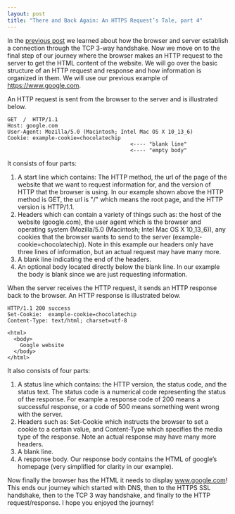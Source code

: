 ```yaml
---
layout: post
title: "There and Back Again: An HTTPS Request’s Tale, part 4"
---
```


In the [previous post](http://androidgrl.github.io/2019/02/11/tcp/) we learned about how the browser and server establish a connection through the TCP 3-way handshake.  Now we move on to the final step of our journey where the browser makes an HTTP request to the server to get the HTML content of the website.  We will go over the basic structure of an HTTP request and response and how information is organized in them.  We will use our previous example of https://www.google.com.

An HTTP request is sent from the browser to the server and is illustrated below.

    GET  /  HTTP/1.1
    Host: google.com
    User-Agent: Mozilla/5.0 (Macintosh; Intel Mac OS X 10_13_6)
    Cookie: example-cookie=chocolatechip
                                           <---- "blank line"
                                           <---- "empty body"


It consists of four parts:

1. A start line which contains: The HTTP method, the url of the page of the website that we want to request information for, and the version of HTTP that the browser is using.  In our example shown above the HTTP method is GET, the url is "/" which means the root page, and the HTTP version is HTTP/1.1.
2. Headers which can contain a variety of things such as: the host of the website (google.com), the user agent which is the browser and operating system (Mozilla/5.0 (Macintosh; Intel Mac OS X 10_13_6)), any cookies that the browser wants to send to the server (example-cookie=chocolatechip).  Note in this example our headers only have three lines of information, but an actual request may have many more.
3. A blank line indicating the end of the headers.
4. An optional body located directly below the blank line.  In our example the body is blank since we are just requesting information.

When the server receives the HTTP request, it sends an HTTP response back to the browser.  An HTTP response is illustrated below.

    HTTP/1.1 200 success
    Set-Cookie:  example-cookie=chocolatechip
    Content-Type: text/html; charset=utf-8

    <html>
      <body>
        Google website
      </body>
    </html>

It also consists of four parts:

1. A status line which contains: the HTTP version, the status code, and the status text.  The status code is a numerical code representing the status of the response.  For example a response code of 200 means a successful response, or a code of 500 means something went wrong with the server.
2. Headers such as: Set-Cookie which instructs the browser to set a cookie to a certain value, and Content-Type which specifies the media type of the response.  Note an actual response may have many more headers.
3. A blank line.
4. A response body.  Our response body contains the HTML of google’s homepage (very simplified for clarity in our example).

Now finally the browser has the HTML it needs to display www.google.com!  This ends our journey which started with DNS, then to the HTTPS SSL handshake, then to the TCP 3 way handshake, and finally to the HTTP request/response.  I hope you enjoyed the journey!

